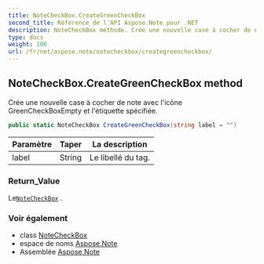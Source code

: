 ```yaml
---
title: NoteCheckBox.CreateGreenCheckBox
second_title: Référence de l'API Aspose.Note pour .NET
description: NoteCheckBox méthode. Crée une nouvelle case à cocher de note avec licône GreenCheckBoxEmpty et létiquette spécifiée.
type: docs
weight: 100
url: /fr/net/aspose.note/notecheckbox/creategreencheckbox/
---
```

## NoteCheckBox.CreateGreenCheckBox method

Crée une nouvelle case à cocher de note avec l'icône GreenCheckBoxEmpty et l'étiquette spécifiée.

```csharp
public static NoteCheckBox CreateGreenCheckBox(string label = "")
```

| Paramètre | Taper | La description |
| --- | --- | --- |
| label | String | Le libellé du tag. |

### Return_Value

Le[`NoteCheckBox`](../) .

### Voir également

* class [NoteCheckBox](../)
* espace de noms [Aspose.Note](../../notecheckbox/)
* Assemblée [Aspose.Note](../../../)


